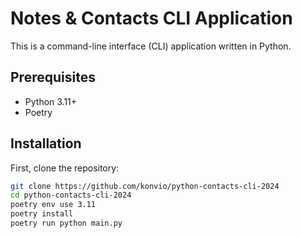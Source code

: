 # Notes & Contacts CLI Application

This is a command-line interface (CLI) application written in Python.

## Prerequisites

- Python 3.11+
- Poetry

## Installation

First, clone the repository:

```bash
git clone https://github.com/konvio/python-contacts-cli-2024
cd python-contacts-cli-2024
poetry env use 3.11
poetry install
poetry run python main.py
